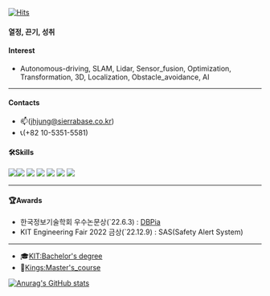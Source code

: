 [![Hits](https://hits.seeyoufarm.com/api/count/incr/badge.svg?url=https%3A%2F%2Fgithub.com%2FJaeHyung-Jung%2Fhit-counter&count_bg=%2379C83D&title_bg=%23555555&icon=&icon_color=%23E7E7E7&title=hits&edge_flat=false)](https://hits.seeyoufarm.com)

#### 열정, 끈기, 성취

#### Interest
- Autonomous-driving, SLAM, Lidar, Sensor_fusion, Optimization,  
  Transformation, 3D, Localization, Obstacle_avoidance, AI
  
---

#### Contacts 
- :mailbox:(jhjung@sierrabase.co.kr)
- 📞(+82 10-5351-5581) 

#### 🛠Skills
<img src="https://img.shields.io/badge/ROS-blue?style=plastic&logo=ROS&logoColor=#22314E"/><img src="https://img.shields.io/badge/Pytorch-blue?style=plastic&logo=PyTorch&logoColor=#EE4C2C"/>
<img src="https://img.shields.io/badge/Tensorflow-orange?style=plastic&logo=TensorFlow&logoColor=#FF6F00"/> 
<img src="https://img.shields.io/badge/Keras-red?style=plastic&logo=Keras&logoColor=#D00000"/>
<img src="https://img.shields.io/badge/git-black?style=plastic&logo=Git&logoColor=#F05032"/>
<img src="https://img.shields.io/badge/python-purple?style=plastic&logo=Python&logoColor=#3776AB"/>
<img src="https://camo.githubusercontent.com/c36ce371f52f902db5109ffaf26630295c7ff5f3355b2442fcbc244fbf97782a/68747470733a2f2f696d672e736869656c64732e696f2f62616467652f432b2b2d3143353039433f7374796c653d666c61742d737175617265266c6f676f3d4325324225324226266c6f676f436f6c6f723d7768697465"/>

---

#### 🏆Awards
  - 한국정보기술학회 우수논문상(`22.6.3) : [DBPia](https://www.dbpia.co.kr/journal/articleDetail?nodeId=NODE11082633)   
  - KIT Engineering Fair 2022 금상(`22.12.9) : SAS(Safety Alert System)

---

- 🎓[KIT:Bachelor's degree](https://www.kumoh.ac.kr/ko/index.do) 
- 🎒[Kings:Master's_course](https://www.kings.ac.kr/home.do)

[![Anurag's GitHub stats](https://github-readme-stats.vercel.app/api?username=JaeHyung-Jung)](https://github.com/anuraghazra/github-readme-stats)
